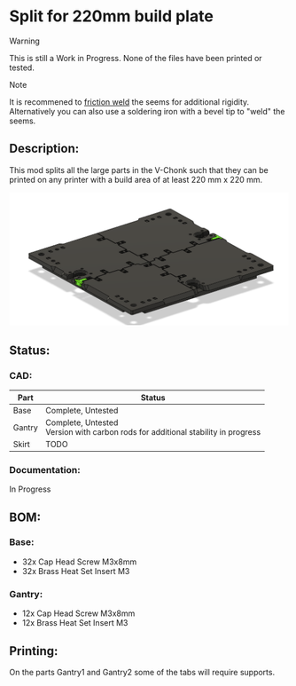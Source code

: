 # Split for 220mm build plate

> [!WARNING]  
> This is still a Work in Progress. None of the files have been printed or tested.

> [!NOTE]  
> It is recommened to [friction weld](https://www.youtube.com/watch?v=Pa2DoE3sirU) the seems for additional rigidity. Alternatively you can also use a soldering iron with a bevel tip to "weld" the seems.
>
## Description:
This mod splits all the large parts in the V-Chonk such that they can be printed on any printer with a build area of at least 220 mm x 220 mm.

![base](https://github.com/Heinekamp/V-Chonk/blob/main/mods/split%20for%20220mm%20build%20plate/assets/base.png)

## Status:
### CAD:
|Part|Status|
|--------|--------------------------------------------------------------------------------|
| Base   | Complete, Untested                                                             |
| Gantry | Complete, Untested <br> Version with carbon rods for additional stability in progress |
| Skirt  | TODO                                                                           |

### Documentation:
In Progress

## BOM:
### Base:
- 32x Cap Head Screw M3x8mm
- 32x Brass Heat Set Insert M3
### Gantry:
- 12x Cap Head Screw M3x8mm
- 12x Brass Heat Set Insert M3

## Printing:
On the parts Gantry1 and Gantry2 some of the tabs will require supports.
